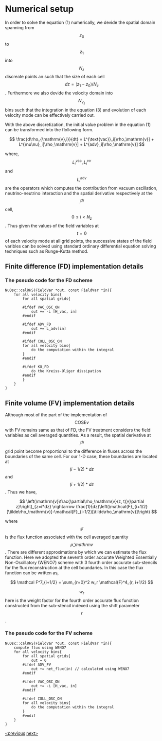 <script src="https://cdn.mathjax.org/mathjax/latest/MathJax.js?config=TeX-AMS-MML_HTMLorMML" type="text/javascript"></script>
# Numerical setup

In order to solve the equation (1) numerically, we devide the spatial domain spanning from $$z_0$$ to $$z_1$$ into
$$N_z$$ discreate points an such that the size of each cell $$dz = (z_1 - z_0)/N_z$$. Furthermore we also devide
the velocity domain into $$N_{v_z}$$ bins such that the integration in the equation (3) and evolution of each
velocity mode can be effectively carried out.


With the above discretization, the initial value problem in the equation (1) can be transformed into the flollowing form.
      
      
$$
\frac{d\rho_{\mathrm{v},i}}{dt} = L^{\text{vac}}_i[\rho_\mathrm{v}] + L^{\nu\nu}_i[\rho_\mathrm{v}] + L^{adv}_i[\rho_\mathrm{v}]
$$
     

     
where, $$L_i^\text{vac}, L_i^{\nu\nu}$$ and $$L_i^\text{adv}$$ are the operators which computes the contribution from vacuum 
oscillation, neutrino-neutrino interaction and the spatial derivative respectively at the $$i^\text{th}$$ cell, $$0\leq i < N_z$$. 
Thus given the values of the field variables at $$t=0 $$ of each velocity mode at all grid points, the successive states of the 
field varibles can be solved using standard ordinary differential equation solving techniques such as Runge-Kutta method. 

## Finite difference (FD) implementation details

### The pseudo code for the FD scheme
```
NuOsc::calRHS(FieldVar *out, const FieldVar *in){
    for all velocity bins{
        for all spatial grids{
    
        #ifdef VAC_OSC_ON
            out += -i [H_vac, in]
        #endif

        #ifdef ADV_FD
            out += L_adv[in]
        #endif

        #ifdef COLL_OSC_ON 
        for all velocity bins{
            do the computation within the integral
        }
        #endif

        #ifdef KO_FD
            do the Kreiss-Oliger dissipation
        #endif
        }
    }
}
```
## Finite volume (FV) implementation details

Although most of the part of the implementation of $$\text{COSE}\nu$$ with FV remains same as that of FD, the FV treatment considers
the field variables as cell averaged quantities. As a result, the spatial derivative at $$i^\text{th}$$ grid point become proportional 
to the difference in fluxes across the boundaries of the same cell. For our 1-D case, these boundaries are located at $$(i-1/2)*dz$$ and
$$(i+1/2)*dz$$. Thus we have,

$$
\left(\mathrm{v}\frac{\partial\rho_\mathrm{v}(z, t)}{\partial z}\right)_{z=i*dz} \rightarrow
\frac{1}{dz}\left(\mathcal{F}_{i+1/2}[\tilde\rho_\mathrm{v}]-\mathcal{F}_{i-1/2}[\tilde\rho_\mathrm{v}]\right)
$$


where $$\mathcal{F}$$ is the flux function associated with the cell averaged quantity $$\tilde\rho\_mathrm{v}$$.
There are different approximations by which we can estimate the flux function. Here we adopted the
seventh order accurate Weighted Essentially Non-Oscillatory (WENO7) scheme with 3 fourth order accurate
sub-stencils for the flux reconstruction at the cell boundaries. In this case the flux function can be
written as,

$$
\mathcal F^7_{i+1/2} = \sum_{r=0}^2 w_r \mathcal{F}^4_{r, i+1/2}
$$

$$w_r$$ here is the weight factor for the fourth order accurate flux function constructed from the sub-stencil indexed using the shift parameter $$r$$.

### The pseudo code for the FV scheme

```
NuOsc::calRHS(FieldVar *out, const FieldVar *in){
    compute flux using WENO7
    for all velocity bins{
        for all spatial grids{
            out = 0
        #ifdef ADV_FV
            out += net_flux(in) // calculated using WENO7
        #endif

        #ifdef VAC_OSC_ON
            out += -i [H_vac, in]
        #endif

        #ifdef COLL_OSC_ON 
        for all velocity bins{
            do the computation within the integral
        }
        #endif
    }
}

```

[<previous](index.md) [next>](usage.md)